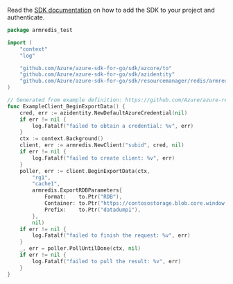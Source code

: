 Read the [SDK documentation](https://github.com/Azure/azure-sdk-for-go/blob/sdk%2Fresourcemanager%2Fredis%2Farmredis%2Fv1.0.0/sdk/resourcemanager/redis/armredis/README.md) on how to add the SDK to your project and authenticate.

```go
package armredis_test

import (
	"context"
	"log"

	"github.com/Azure/azure-sdk-for-go/sdk/azcore/to"
	"github.com/Azure/azure-sdk-for-go/sdk/azidentity"
	"github.com/Azure/azure-sdk-for-go/sdk/resourcemanager/redis/armredis"
)

// Generated from example definition: https://github.com/Azure/azure-rest-api-specs/tree/main/specification/redis/resource-manager/Microsoft.Cache/stable/2021-06-01/examples/RedisCacheExport.json
func ExampleClient_BeginExportData() {
	cred, err := azidentity.NewDefaultAzureCredential(nil)
	if err != nil {
		log.Fatalf("failed to obtain a credential: %v", err)
	}
	ctx := context.Background()
	client, err := armredis.NewClient("subid", cred, nil)
	if err != nil {
		log.Fatalf("failed to create client: %v", err)
	}
	poller, err := client.BeginExportData(ctx,
		"rg1",
		"cache1",
		armredis.ExportRDBParameters{
			Format:    to.Ptr("RDB"),
			Container: to.Ptr("https://contosostorage.blob.core.window.net/urltoBlobContainer?sasKeyParameters"),
			Prefix:    to.Ptr("datadump1"),
		},
		nil)
	if err != nil {
		log.Fatalf("failed to finish the request: %v", err)
	}
	_, err = poller.PollUntilDone(ctx, nil)
	if err != nil {
		log.Fatalf("failed to pull the result: %v", err)
	}
}
```

